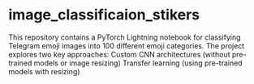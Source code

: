 # image_classificaion_stikers
This repository contains a PyTorch Lightning notebook for classifying Telegram emoji images into 100 different emoji categories. The project explores two key approaches:  Custom CNN architectures (without pre-trained models or image resizing)  Transfer learning (using pre-trained models with resizing)
